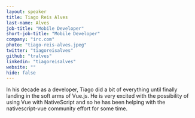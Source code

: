 ```yaml
---
layout: speaker
title: Tiago Reis Alves
last-name: Alves
job-title: "Mobile Developer"
short-job-title: "Mobile Developer"
company: "irc.com"
photo: "tiago-reis-alves.jpeg"
twitter: "tiagoreisalves"
github: "tralves"
linkedin: "tiagoreisalves"
website: ""
hide: false
---
```


In his decade as a developer, Tiago did a bit of everything until finally landing in the soft arms of Vue.js. He is very excited with the possibility of using Vue with NativeScript and so he has been helping with the nativescript-vue community effort for some time.